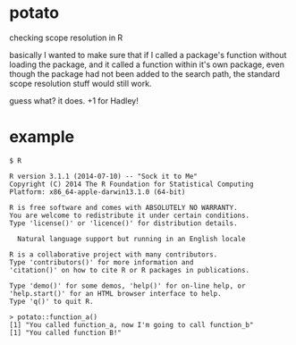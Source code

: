 potato
======

checking scope resolution in R

basically I wanted to make sure that if I called a package's function
without loading the package, and it called a function within it's own
package, even though the package had not been added to the search path,
the standard scope resolution stuff would still work.

guess what? it does. +1 for Hadley!

example
=======

    $ R

    R version 3.1.1 (2014-07-10) -- "Sock it to Me"
    Copyright (C) 2014 The R Foundation for Statistical Computing
    Platform: x86_64-apple-darwin13.1.0 (64-bit)

    R is free software and comes with ABSOLUTELY NO WARRANTY.
    You are welcome to redistribute it under certain conditions.
    Type 'license()' or 'licence()' for distribution details.

      Natural language support but running in an English locale

    R is a collaborative project with many contributors.
    Type 'contributors()' for more information and
    'citation()' on how to cite R or R packages in publications.

    Type 'demo()' for some demos, 'help()' for on-line help, or
    'help.start()' for an HTML browser interface to help.
    Type 'q()' to quit R.

    > potato::function_a()
    [1] "You called function_a, now I'm going to call function_b"
    [1] "You called function B!"
